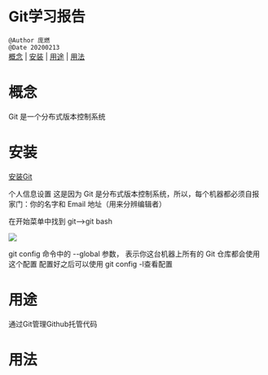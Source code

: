 # Git学习报告  
`@Author 庞燃`         
`@Date 20200213`   
[概念](#1) | [安装](#2) | [用途](#3) | [用法](#4)  

# <a id='1'>概念</a>
Git 是一个分布式版本控制系统

# <a id='2'>安装</a>
[安装Git](https://git-scm.com/downloads)   

个人信息设置
这是因为 Git 是分布式版本控制系统，所以，每个机器都必须自报家门：你的名字和 Email 地址（用来分辨编辑者）

在开始菜单中找到 git-->git bash

<img src="https://s2.ax1x.com/2020/03/03/3hFV0K.png">

git config 命令中的 --global 参数， 表示你这台机器上所有的 Git 仓库都会使用这个配置
配置好之后可以使用 git config -l查看配置

# <a id='3'>用途</a>
通过Git管理Github托管代码

# <a id='4'>用法</a>
